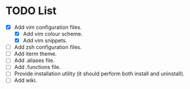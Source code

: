 # TODO List

- [x] Add vim configuration files.
  - [x] Add vim colour scheme.
  - [x] Add vim snippets.
- [ ] Add zsh configuration files.
- [ ] Add iterm theme.
- [ ] Add .aliases file.
- [ ] Add .functions file.
- [ ] Provide installation utility (it should perform both install and uninstall).
- [ ] Add wiki.
